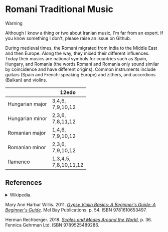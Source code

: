 # Romani Traditional Music

> [!warning]
> Although I know a thing or two about Iranian music, I'm far from an expert.
> If you know something I don't, please raise an issue on Github.

During medieval times, the Romani migrated from India to the Middle East and then Europe.
Along the way, they mixed their different influences.
Today their musics are national symbols for countries such as Spain, Hungary, and Romania (the words Romani and Romania only sound similar by coincidence and have different origins).
Common instruments include guitars (Spain and French-speaking Europe) and zithers, and accordions (Balkan) and violins.

|     |12edo|
|-----|-----|
|Hungarian major|3,4,6, <br /> 7,9,10,12|
|Hungarian minor|2,3,6, <br /> 7,8,11,12|
|Romanian major|1,4,6, <br /> 7,9,10,12|
|Romanian minor|2,3,6, <br /> 7,9,10,12|
|flamenco|1,3,4,5, <br /> 7,8,10,11,12|

## References

<details>
<summary>
Wikipedia.
</summary>
<ul>
<li><a href="https://en.wikipedia.org/w/index.php?title=Flamenco_mode&oldid=1234316453"><i>Flamenco Mode</i></a></li>
<li><i>Flamenco</i>. Section <a href="https://en.wikipedia.org/w/index.php?title=Flamenco&oldid=1243033044#Harmony"><i>Harmony</i></a></li>
<li><a href="https://en.wikipedia.org/w/index.php?title=Gypsy_scale&oldid=1206107097"><i>Gypsy Scale</i></a></li>
<li><a href="https://en.wikipedia.org/w/index.php?title=Hungarian_major_scale&oldid=1240617851"><i>Hungarian Major Scale</i></a></li>
<li><a href="https://en.wikipedia.org/w/index.php?title=Hungarian_minor_scale&oldid=1235466699"><i>Hungarian Minor Scale</i></a></li>
<li><a href="https://en.wikipedia.org/w/index.php?title=Romanian_major_scale&oldid=1213379389"><i>Romanian Major Scale</i></a></li>
</ul>
</details>

Mary Ann Harbar Willis. 2011.
*[Gypsy Violin Basics: A Beginner's Guide: A Beginner's Guide](https://books.google.se/books?id=u2Ktu7OFtUcC&dq=Romanian+major+scale&pg=PA54&redir_esc=y#v=onepage&q=Romanian%20major%20scale&f=false)*.
Mel Bay Publications. p. 54.
ISBN 9781610653497.

Herman Rechberger.
2018.
*[Scales and Modes Around the World](https://books.google.se/books?id=tvxMDwAAQBAJ&dq=%22Hungarian+major+scale%22&pg=PA75&redir_esc=y#v=onepage&q=%22Hungarian%20major%20scale%22&f=false)*, p. 36.
Fennica Gehrman Ltd.
ISBN 9789525489286.